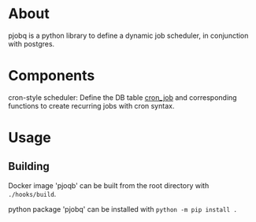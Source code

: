 # About
pjobq is a python library to define a dynamic job scheduler, in conjunction with postgres.

# Components

cron-style scheduler:
Define the DB table [cron_job](db/cron_job.sql) and corresponding functions to create recurring jobs with cron syntax.


# Usage
## Building
Docker image 'pjoqb' can be built from the root directory with `./hooks/build`.

python package 'pjobq' can be installed with `python -m pip install .`
